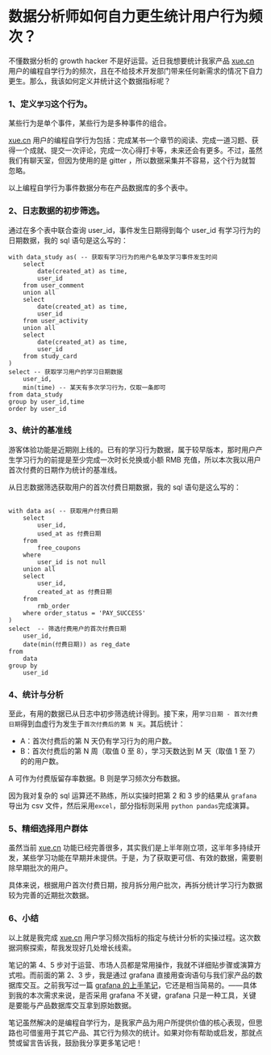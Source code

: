 # 数据分析师如何自力更生统计用户行为频次？

不懂数据分析的 growth hacker 不是好运营。近日我想要统计我家产品 [xue.cn](https://xue.cn/) 用户的编程自学行为的频次，且在不给技术开发部门带来任何新需求的情况下自力更生。那么，我该如何定义并统计这个数据指标呢？

### 1、定义`学习`这个行为。

某些行为是单个事件，某些行为是多种事件的组合。

 [xue.cn](https://xue.cn/) 用户的编程自学行为包括：完成某书一个章节的阅读、完成一道习题、获得一个成就、提交一次评论，完成一次心得打卡等，未来还会有更多。不过，虽然我们有聊天室，但因为使用的是 gitter ，所以数据采集并不容易，这个行为就暂忽略。

以上编程自学行为事件数据分布在产品数据库的多个表中。

### 2、日志数据的初步筛选。

通过在多个表中联合查询 user_id，事件发生日期得到每个 user_id 有学习行为的日期数据，我的 sql 语句是这么写的：

```mysql
with data_study as( -- 获取有学习行为的用户名单及学习事件发生时间
    select 
        date(created_at) as time,
        user_id
    from user_comment
    union all
    select 
        date(created_at) as time,
        user_id
    from user_activity
    union all
    select 
        date(created_at) as time,
        user_id
    from study_card
)
select -- 获取学习用户的学习日期数据
    user_id,
    min(time) -- 某天有多次学习行为，仅取一条即可
from data_study
group by user_id,time
order by user_id
```

### 3、统计的基准线

游客体验功能是近期刚上线的。已有的学习行为数据，属于较早版本，那时用户产生学习行为的前提是至少完成一次时长兑换或小额 RMB 充值，所以本次我以用户首次付费的日期作为统计的基准线。

从日志数据筛选获取用户的首次付费日期数据，我的 sql 语句是这么写的：

```mysql

with data as( -- 获取用户付费日期
    select 
        user_id,
        used_at as 付费日期
    from 
        free_coupons 
    where 
        user_id is not null 
    union all
    select 
        user_id,
        created_at as 付费日期
    from 
        rmb_order
    where order_status = 'PAY_SUCCESS'
)
select  -- 筛选付费用户的首次付费日期
    user_id,
    date(min(付费日期)) as reg_date
from
    data
group by 
    user_id
```

### 4、统计与分析

至此，有用的数据已从日志中初步筛选统计得到。接下来，用`学习日期 - 首次付费日期`得到血虚行为发生于`首次付费后的第 N 天`。其后统计：
- A：首次付费后的第 N 天仍有学习行为的用户数。
- B：首次付费后的第 N 周（取值 0 至 8），学习天数达到 M 天（取值 1 至 7）的的用户数。

A 可作为付费版留存率数据。B 则是学习频次分布数据。

因为我对复杂的 sql 运算还不熟练，所以实操时把第 2 和 3 步的结果从 `grafana`导出为 csv 文件，然后采用`excel`，部分指标则采用 `python pandas`完成演算。

### 5、精细选择用户群体

虽然当前  [xue.cn](https://xue.cn/)  功能已经完善很多，其实我们是上半年刚立项，这半年多持续开发，某些学习功能在早期并未提供。于是，为了获取更可信、有效的数据，需要剔除早期批次的用户。

具体来说，根据用户首次付费日期，按月拆分用户批次，再拆分统计学习行为数据较为完善的近期批次数据。

### 6、小结

以上就是我完成 [xue.cn](https://xue.cn/) 用户学习频次指标的指定与统计分析的实操过程。这次数据洞察探索，帮我发现好几处增长线索。

笔记的第 4、5 步对于运营、市场人员都是常用操作，我就不详细贴步骤或演算方式啦。而前面的第 2、3 步，我是通过 grafana 直接用查询语句与我们家产品的数据库交互。之前我写过一篇 [grafana 的上手笔记](https://xue-posts.xue.cn/b40841f91139bd509ec9f2aa2312ba83c1ef17ec467aa7223483c3633f74c191)，它还是相当简易的。——具体到我的本次需求来说，是否采用 grafana 不关键，grafana 只是一种工具，关键是要能与产品数据库交互拿到原始数据。

笔记虽然解决的是编程自学行为，是我家产品为用户所提供价值的核心表现，但思路也可借鉴用于其它产品、其它行为频次的统计。如果对你有帮助或启发，那就点赞或留言告诉我，鼓励我分享更多笔记吧！
